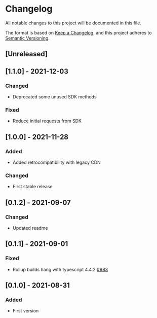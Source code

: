 # Changelog
All notable changes to this project will be documented in this file.

The format is based on [Keep a Changelog](https://keepachangelog.com/en/1.0.0/),
and this project adheres to [Semantic Versioning](https://semver.org/spec/v2.0.0.html).

## [Unreleased]

## [1.1.0] - 2021-12-03
### Changed
- Deprecated some unused SDK methods

### Fixed
- Reduce initial requests from SDK

## [1.0.0] - 2021-11-28
### Added
- Added retrocompatibility with legacy CDN

### Changed
- First stable release

## [0.1.2] - 2021-09-07
### Changed
- Updated readme

## [0.1.1] - 2021-09-01
### Fixed
- Rollup builds hang with typescript 4.4.2 [#983](https://github.com/rollup/plugins/issues/983)

## [0.1.0] - 2021-08-31
### Added
- First version
